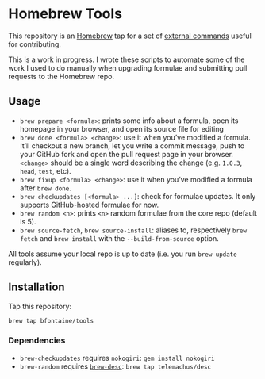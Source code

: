 # Homebrew Tools

This repository is an [Homebrew](http://brew.sh) tap for a set of
[external commands][ext] useful for contributing.

[ext]: https://github.com/Homebrew/homebrew/blob/master/share/doc/homebrew/External-Commands.md#external-commands

This is a work in progress. I wrote these scripts to automate some of the work
I used to do manually when upgrading formulae and submitting pull requests to
the Homebrew repo.

## Usage

* `brew prepare <formula>`: prints some info about a formula, open its homepage
  in your browser, and open its source file for editing
* `brew done <formula> <change>`: use it when you’ve modified a formula. It’ll
  checkout a new branch, let you write a commit message, push to your GitHub
  fork and open the pull request page in your browser. `<change>` should be a
  single word describing the change (e.g. `1.0.3`, `head`, `test`, etc).
* `brew fixup <formula> <change>`: use it when you’ve modified a formula after
  `brew done`.
* `brew checkupdates [<formula> ...]`: check for formulae updates. It only
  supports GitHub-hosted formulae for now.
* `brew random <n>`: prints `<n>` random formulae from the core repo (default
  is 5).
* `brew source-fetch`, `brew source-install`: aliases to, respectively
  `brew fetch` and `brew install` with the `--build-from-source` option.

All tools assume your local repo is up to date (i.e. you run `brew
update` regularly).

## Installation

Tap this repository:

    brew tap bfontaine/tools

### Dependencies

* `brew-checkupdates` requires `nokogiri`: `gem install nokogiri`
* `brew-random` requires [`brew-desc`][desc]: `brew tap telemachus/desc`

[desc]: https://github.com/telemachus/homebrew-desc
